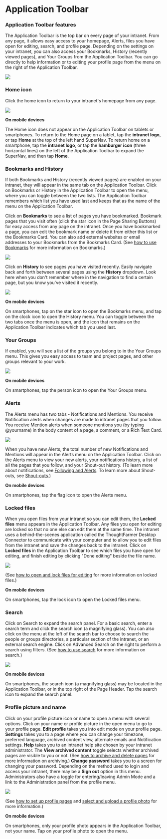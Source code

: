 # Application Toolbar

### Application Toolbar features

The Application Toolbar is the top bar on every page of your intranet. From any page, it allows easy access to your homepage, Alerts, files you have open for editing, search, and profile page. Depending on the settings on your intranet, you can also access your Bookmarks, History \(recently viewed pages\), and Your Groups from the Application Toolbar. You can go directly to help information or to editing your profile page from the menu on the right of the Application Toolbar.

![](../../.gitbook/assets/1.png)

### Home icon

Click the home icon to return to your intranet's homepage from any page.

![](../../.gitbook/assets/2%20%281%29.png)

**On mobile devices**

The Home icon does not appear on the Application Toolbar on tablets or smartphones. To return to the Home page on a tablet, tap the **intranet logo**, or tap **Home** at the top of the left hand SuperNav. To return home on a smartphone, tap the **intranet logo**, or tap the **hamburger icon** \(three horizontal lines\) on the left of the Application Toolbar to expand the SuperNav, and then tap **Home**.

### Bookmarks and History

If both Bookmarks and History \(recently viewed pages\) are enabled on your intranet, they will appear in the same tab on the Application Toolbar. Click on Bookmarks or History in the Application Toolbar to open the menu, where you can toggle between the two lists. The Application Toolbar remembers which list you have used last and keeps that as the name of the menu on the Application Toolbar.  
  
Click on **Bookmarks** to see a list of pages you have bookmarked. Bookmark pages that you visit often \(click the star icon in the Page Sharing Buttons\) for easy access from any page on the intranet. Once you have bookmarked a page, you can edit the bookmark name or delete it from either this list or the Bookmarks Card. You can also add external websites or email addresses to your Bookmarks from the Bookmarks Card. \(See [how to use Bookmarks](bookmarks/) for more information on Bookmarks.\)  


![](../../.gitbook/assets/3.png)

Click on **History** to see pages you have visited recently. Easily navigate back and forth between several pages using the **History** dropdown. Look here when you don't remember where in the navigation to find a certain page, but you know you've visited it recently.

![](../../.gitbook/assets/4.png)

**On mobile devices**

On smartphones, tap on the star icon to open the Bookmarks menu, and tap on the clock icon to open the History menu. You can toggle between the two tabs once the menu is open, and the icon that remains on the Application Toolbar indicates which tab you used last.

### Your Groups

If enabled, you will see a list of the groups you belong to in the Your Groups menu. This gives you easy access to team and project pages, and other groups relevant to your work.

![](../../.gitbook/assets/5%20%281%29.png)

**On mobile devices**

On smartphones, tap the person icon to open the Your Groups menu.

### Alerts

The Alerts menu has two tabs - Notifications and Mentions. You receive Notification alerts when changes are made to intranet pages that you follow. You receive Mention alerts when someone mentions you \(by typing @yourname\) in the body content of a page, a comment, or a Rich Text Card.

![](../../.gitbook/assets/6.png)

When you have new Alerts, the total number of new Notifications and Mentions will appear in the Alerts menu on the Application Toolbar. Click on the Alerts menu to view your new alerts, your notifications history, a list of all the pages that you follow, and your Shout-out history. \(To learn more about notifications, see [Following and Alerts](following-and-alerts/). To learn more about Shout-outs, see [Shout-outs](shout-outs.md).\)

**On mobile devices**

On smartphones, tap the flag icon to open the Alerts menu.

### Locked files

When you open files from your intranet so you can edit them, the **Locked files** menu appears in the Application Toolbar. Any files you open for editing are locked so that no one else can edit them at the same time. The intranet uses a behind-the-scenes application called the ThoughtFarmer Desktop Connector to communicate with your computer and to allow you to edit files from the intranet and save the changes back to the intranet. Click on **Locked files** in the Application Toolbar to see which files you have open for editing, and finish editing by clicking "Done editing" beside the file name.  


![](../../.gitbook/assets/7.png)

\(See [how to open and lock files for editing](../add-and-edit-files/open-and-lock-a-file-for-editing.md) for more information on locked files.\)

**On mobile devices**

On smartphones, tap the lock icon to open the Locked files menu.

### Search

Click on Search to expand the search panel. For a basic search, enter a search term and click the search icon \(a magnifying glass\). You can also click on the menu at the left of the search bar to choose to search the people or groups directories, a particular section of the intranet, or an external search engine. Click on Advanced Search on the right to perform a search using filters. \(See [how to use search](../search/) for more information on search.\)

![](../../.gitbook/assets/8.png)

**On mobile devices**

On smartphones, the search icon \(a magnifying glass\) may be located in the Application Toolbar, or in the top right of the Page Header. Tap the search icon to expand the search panel.

### Profile picture and name

Click on your profile picture icon or name to open a menu with several options. Click on your name or profile picture in the open menu to go to your profile page. **Edit profile** takes you into edit mode on your profile page. **Settings** takes you to a page where you can change your timezone, preferred language, archived content view, alternate emails and Notification settings. **Help** takes you to an intranet help site chosen by your intranet administrator. The **View archived content** toggle selects whether archived pages are visible to you or not. \(See [how to archive and delete pages](../edit-page-contents/archive-and-delete-pages.md) for more information on archiving.\) **Change password** takes you to a screen for changing your password. Depending on the method used to login and access your intranet, there may be a **Sign out** option in this menu. Administrators also have a toggle for entering/leaving Admin Mode and a link to the Administration panel from the profile menu.

![](../../.gitbook/assets/9.png)

\(See [how to set up profile pages](../profile-pages/) and [select and upload a profile photo](../profile-pages/add-a-profile-photo.md) for more information.\)

**On mobile devices**

On smartphones, only your profile photo appears in the Application Toolbar, not your name. Tap on your profile photo to open the menu.

